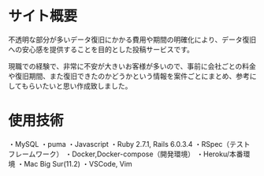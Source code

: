 # サイト概要
不透明な部分が多いデータ復旧にかかる費用や期間の明確化により、データ復旧への安心感を提供することを目的とした投稿サービスです。

現職での経験で、非常に不安が大きいお客様が多いので、事前に会社ごとの料金や復旧期間、また復旧できたのかどうかという情報を案件ごとにまとめ、参考にしてもらいたいと思い作成致しました。

# 使用技術
・MySQL
・puma
・Javascript
・Ruby 2.7.1, Rails 6.0.3.4
・RSpec（テストフレームワーク）
・Docker,Docker-compose（開発環境）
・Heroku/本番環境
・Mac Big Sur(11.2)
・VSCode, Vim
